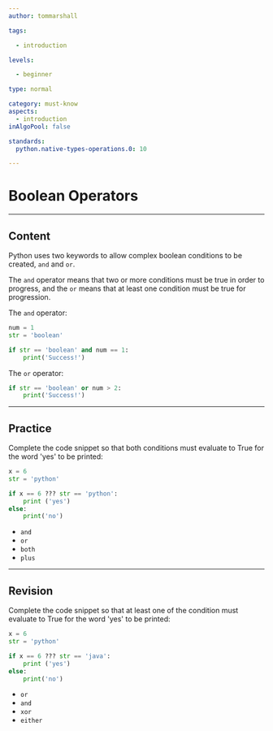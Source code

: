 ```yaml
---
author: tommarshall

tags:

  - introduction

levels:

  - beginner

type: normal

category: must-know
aspects:
  - introduction
inAlgoPool: false

standards:
  python.native-types-operations.0: 10

---
```


# Boolean Operators

---
## Content

Python uses two keywords to allow complex boolean conditions to be created, `and` and `or`.

The `and` operator means that two or more conditions must be true in order to progress, and the `or` means that at least one condition must be true for progression.

The `and` operator:

```python
num = 1
str = 'boolean'

if str == 'boolean' and num == 1:
    print('Success!')
```
The `or` operator:

```python
if str == 'boolean' or num > 2:
    print('Success!')
```

---
## Practice

Complete the code snippet so that both conditions must evaluate to True for the word 'yes' to be printed:

```python
x = 6
str = 'python'

if x == 6 ??? str == 'python':
    print ('yes')
else:
    print('no')
```

* `and`
* `or`
* `both`
* `plus`

---
## Revision

Complete the code snippet so that at least one of the condition must evaluate to True for the word 'yes' to be printed:

```python
x = 6
str = 'python'

if x == 6 ??? str == 'java':
    print ('yes')
else:
    print('no')
```

* `or`
* `and`
* `xor`
* `either`
